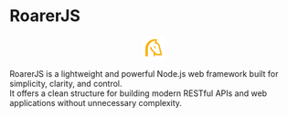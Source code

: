 # RoarerJS

<center><img src="./src/assets/Logo.png" style="height: 40px"></center>

RoarerJS is a lightweight and powerful Node.js web framework built for simplicity, clarity, and control.  
It offers a clean structure for building modern RESTful APIs and web applications without unnecessary complexity.


